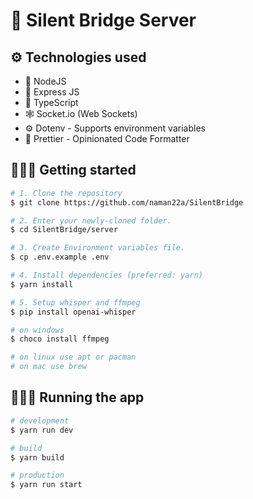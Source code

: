# 🌉 Silent Bridge Server

## ⚙️ Technologies used

-   📌 NodeJS
-   🚂 Express JS
-   🎉 TypeScript
-   🕸️ Socket.io (Web Sockets)
-   ⚙️ Dotenv - Supports environment variables
-   🦋 Prettier - Opinionated Code Formatter

## 🚶🏻‍♂️ Getting started

```bash
# 1. Clone the repository
$ git clone https://github.com/naman22a/SilentBridge

# 2. Enter your newly-cloned folder.
$ cd SilentBridge/server

# 3. Create Environment variables file.
$ cp .env.example .env

# 4. Install dependencies (preferred: yarn)
$ yarn install

# 5. Setup whisper and ffmpeg
$ pip install openai-whisper

# on windows
$ choco install ffmpeg

# on linux use apt or pacman
# on mac use brew
```

## 🏃🏻‍♂️ Running the app

```bash
# development
$ yarn run dev

# build
$ yarn build

# production
$ yarn run start
```
